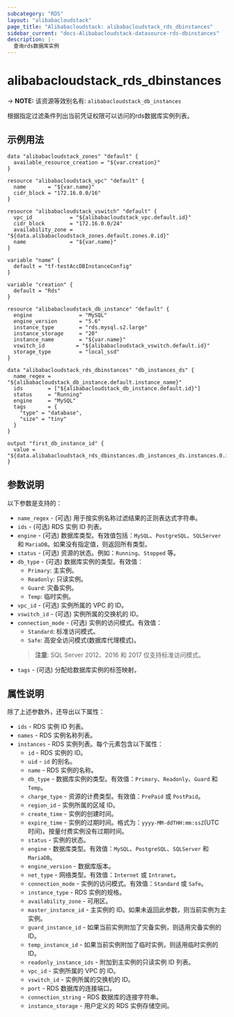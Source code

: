 ```yaml
---
subcategory: "RDS"
layout: "alibabacloudstack"
page_title: "Alibabacloudstack: alibabacloudstack_rds_dbinstances"
sidebar_current: "docs-Alibabacloudstack-datasource-rds-dbinstances"
description: |- 
  查询rds数据库实例
---
```


# alibabacloudstack_rds_dbinstances
-> **NOTE:** 该资源等效别名有: `alibabacloudstack_db_instances`

根据指定过滤条件列出当前凭证权限可以访问的rds数据库实例列表。

## 示例用法

```hcl
data "alibabacloudstack_zones" "default" {
  available_resource_creation = "${var.creation}"
}

resource "alibabacloudstack_vpc" "default" {
  name       = "${var.name}"
  cidr_block = "172.16.0.0/16"
}

resource "alibabacloudstack_vswitch" "default" {
  vpc_id            = "${alibabacloudstack_vpc.default.id}"
  cidr_block        = "172.16.0.0/24"
  availability_zone = "${data.alibabacloudstack_zones.default.zones.0.id}"
  name              = "${var.name}"
}

variable "name" {
  default = "tf-testAccDBInstanceConfig"
}

variable "creation" {
  default = "Rds"
}

resource "alibabacloudstack_db_instance" "default" {
  engine               = "MySQL"
  engine_version       = "5.6"
  instance_type        = "rds.mysql.s2.large"
  instance_storage     = "20"
  instance_name        = "${var.name}"
  vswitch_id          = "${alibabacloudstack_vswitch.default.id}"
  storage_type         = "local_ssd"
}

data "alibabacloudstack_rds_dbinstances" "db_instances_ds" {
  name_regex = "${alibabacloudstack_db_instance.default.instance_name}"
  ids        = ["${alibabacloudstack_db_instance.default.id}"]
  status     = "Running"
  engine     = "MySQL"
  tags       = {
    "type" = "database",
    "size" = "tiny"
  }
}

output "first_db_instance_id" {
  value = "${data.alibabacloudstack_rds_dbinstances.db_instances_ds.instances.0.id}"
}
```

## 参数说明

以下参数是支持的：

* `name_regex` - (可选) 用于按实例名称过滤结果的正则表达式字符串。
* `ids` - (可选) RDS 实例 ID 列表。
* `engine` - (可选) 数据库类型。有效值包括：`MySQL`、`PostgreSQL`、`SQLServer` 和 `MariaDB`。如果没有指定值，则返回所有类型。
* `status` - (可选) 资源的状态。例如：`Running`、`Stopped` 等。
* `db_type` - (可选) 数据库实例的类型。有效值：
  * `Primary`: 主实例。
  * `Readonly`: 只读实例。
  * `Guard`: 灾备实例。
  * `Temp`: 临时实例。
* `vpc_id` - (可选) 实例所属的 VPC 的 ID。
* `vswitch_id` - (可选) 实例所属的交换机的 ID。
* `connection_mode` - (可选) 实例的访问模式。有效值：
  * `Standard`: 标准访问模式。
  * `Safe`: 高安全访问模式(数据库代理模式)。
  > **注意**: SQL Server 2012、2016 和 2017 仅支持标准访问模式。
* `tags` - (可选) 分配给数据库实例的标签映射。

## 属性说明

除了上述参数外，还导出以下属性：

* `ids` - RDS 实例 ID 列表。
* `names` - RDS 实例名称列表。
* `instances` - RDS 实例列表。每个元素包含以下属性：
  * `id` - RDS 实例的 ID。
  * `uid` - `id` 的别名。
  * `name` - RDS 实例的名称。
  * `db_type` - 数据库实例的类型。有效值：`Primary`、`Readonly`、`Guard` 和 `Temp`。
  * `charge_type` - 资源的计费类型。有效值：`PrePaid` 或 `PostPaid`。
  * `region_id` - 实例所属的区域 ID。
  * `create_time` - 实例的创建时间。
  * `expire_time` - 实例的过期时间。格式为：`yyyy-MM-ddTHH:mm:ssZ`(UTC 时间)。按量付费实例没有过期时间。
  * `status` - 实例的状态。
  * `engine` - 数据库类型。有效值：`MySQL`、`PostgreSQL`、`SQLServer` 和 `MariaDB`。
  * `engine_version` - 数据库版本。
  * `net_type` - 网络类型。有效值：`Internet` 或 `Intranet`。
  * `connection_mode` - 实例的访问模式。有效值：`Standard` 或 `Safe`。
  * `instance_type` - RDS 实例的规格。
  * `availability_zone` - 可用区。
  * `master_instance_id` - 主实例的 ID。如果未返回此参数，则当前实例为主实例。
  * `guard_instance_id` - 如果当前实例附加了灾备实例，则适用灾备实例的 ID。
  * `temp_instance_id` - 如果当前实例附加了临时实例，则适用临时实例的 ID。
  * `readonly_instance_ids` - 附加到主实例的只读实例 ID 列表。
  * `vpc_id` - 实例所属的 VPC 的 ID。
  * `vswitch_id` - 实例所属的交换机的 ID。
  * `port` - RDS 数据库的连接端口。
  * `connection_string` - RDS 数据库的连接字符串。
  * `instance_storage` - 用户定义的 RDS 实例存储空间。